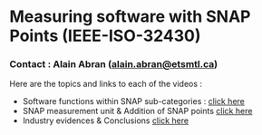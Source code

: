# Measuring software with SNAP Points (IEEE-ISO-32430)
### Contact : Alain Abran (alain.abran@etsmtl.ca)

Here are the topics and links to each of the videos : 
* Software functions within SNAP sub-categories : [click here](https://docs.google.com/presentation/d/1Ay5w1qyd18qjHJlrlJfjB1etxDICrtLA/edit?usp=sharing&ouid=118319280300492603241&rtpof=true&sd=true)
* SNAP measurement unit & Addition of SNAP points [click here](https://docs.google.com/presentation/d/1UtyK63HGJsCnSSwChw1023EhmRy2ojqE/edit?usp=sharing&ouid=118319280300492603241&rtpof=true&sd=true)
* Industry evidences & Conclusions [click here](https://docs.google.com/presentation/d/1ke_JpvwoUKMjY5gZTSEC57i_Dk46ecGS/edit?usp=sharing&ouid=118319280300492603241&rtpof=true&sd=true)
